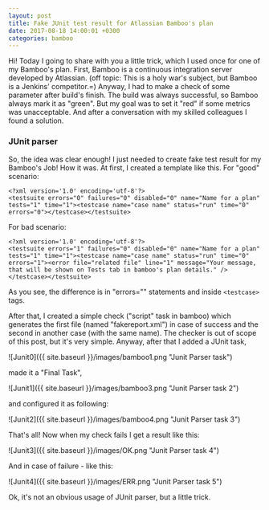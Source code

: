 ```yaml
---
layout: post
title: Fake JUnit test result for Atlassian Bamboo's plan
date: 2017-08-18 14:00:01 +0300
categories: bamboo
---
```


Hi! Today I going to share with you a little trick, which I used once for one of my Bamboo's plan. 
First, Bamboo is a continuous integration server developed by Atlassian. (off topic: This is a holy war's subject, but Bamboo is a Jenkins' competitor.=)
Anyway, I had to make a check of some parameter after build's finish. The build was always successful, so Bamboo always mark it as "green". But my goal was to set it "red" if some metrics was unacceptable. And after a conversation with my skilled colleagues I found a solution. 

### JUnit parser

So, the idea was clear enough! I just needed to create fake test result for my Bamboo's Job! 
How it was. At first, I created a template like this. For "good" scenario:
```
<?xml version='1.0' encoding='utf-8'?>
<testsuite errors="0" failures="0" disabled="0" name="Name for a plan" tests="1" time="1"><testcase name="case name" status="run" time="0" errors="0"></testcase></testsuite>

```
For bad scenario:
```
<?xml version='1.0' encoding='utf-8'?>
<testsuite errors="1" failures="0" disabled="0" name="Name for a plan" tests="1" time="1"><testcase name="case name" status="run" time="0" errors="1"><error file="related file" line="1" message="Your message, that will be shown on Tests tab in bamboo's plan details." /></testcase></testsuite>
```
As you see, the difference is in "errors="" statements and inside `<testcase>` tags.

After that, I created a simple check ("script" task in bamboo) which generates the first file (named "fakereport.xml") in case of success and the second in another case (with the same name). The checker is out of scope of this post, but it's very simple. Anyway, after that I added a JUnit task,

![Junit0]({{ site.baseurl }}/images/bamboo1.png "Junit Parser task")

made it a "Final Task",

![Junit1]({{ site.baseurl }}/images/bamboo3.png "Junit Parser task 2")

and configured it as following:

![Junit2]({{ site.baseurl }}/images/bamboo4.png "Junit Parser task 3")

That's all! Now when my check fails I get a result like this: 

![Junit3]({{ site.baseurl }}/images/OK.png "Junit Parser task 4")

And in case of failure - like this:

![Junit4]({{ site.baseurl }}/images/ERR.png "Junit Parser task 5")

Ok, it's not an obvious usage of JUnit parser, but a little trick. 
